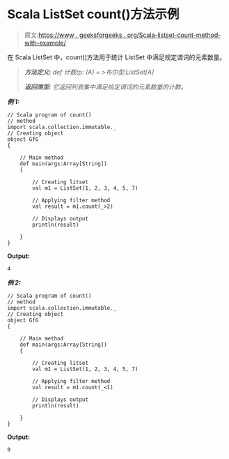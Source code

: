 # Scala ListSet count()方法示例

> 原文:[https://www . geeksforgeeks . org/Scala-listset-count-method-with-example/](https://www.geeksforgeeks.org/scala-listset-count-method-with-example/)

在 Scala ListSet 中，count()方法用于统计 ListSet 中满足规定谓词的元素数量。

> ***方法定义:*** *def 计数(p: (A) = >布尔型:ListSet[A]*
> 
> ***返回类型:*** *它返回列表集中满足给定谓词的元素数量的计数。*

***例 1:***

```
// Scala program of count() 
// method 
import scala.collection.immutable._
// Creating object 
object GfG 
{ 

    // Main method 
    def main(args:Array[String]) 
    { 

        // Creating litset
        val m1 = ListSet(1, 2, 3, 4, 5, 7)

        // Applying filter method 
        val result = m1.count(_>2) 

        // Displays output 
        println(result) 

    } 
} 
```

**Output:**

```
4

```

***例 2:***

```
// Scala program of count() 
// method 
import scala.collection.immutable._
// Creating object 
object GfG 
{ 

    // Main method 
    def main(args:Array[String]) 
    { 

        // Creating litset
        val m1 = ListSet(1, 2, 3, 4, 5, 7)

        // Applying filter method 
        val result = m1.count(_<1) 

        // Displays output 
        println(result) 

    } 
} 
```

**Output:**

```
0

```
